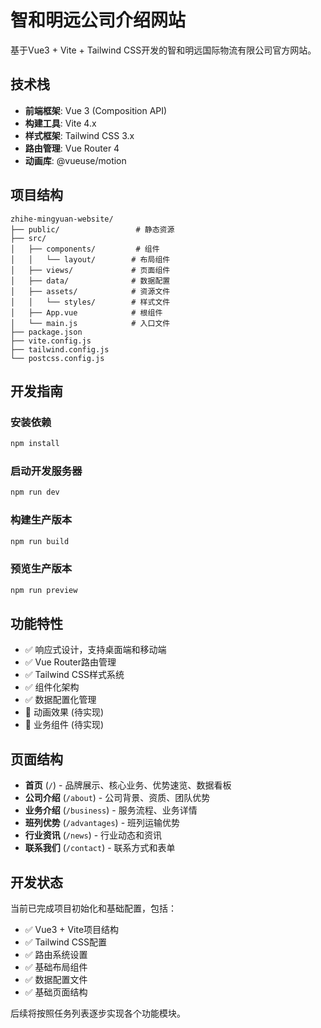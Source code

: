 # 智和明远公司介绍网站

基于Vue3 + Vite + Tailwind CSS开发的智和明远国际物流有限公司官方网站。

## 技术栈

- **前端框架**: Vue 3 (Composition API)
- **构建工具**: Vite 4.x
- **样式框架**: Tailwind CSS 3.x
- **路由管理**: Vue Router 4
- **动画库**: @vueuse/motion

## 项目结构

```
zhihe-mingyuan-website/
├── public/                 # 静态资源
├── src/
│   ├── components/         # 组件
│   │   └── layout/        # 布局组件
│   ├── views/             # 页面组件
│   ├── data/              # 数据配置
│   ├── assets/            # 资源文件
│   │   └── styles/        # 样式文件
│   ├── App.vue            # 根组件
│   └── main.js            # 入口文件
├── package.json
├── vite.config.js
├── tailwind.config.js
└── postcss.config.js
```

## 开发指南

### 安装依赖

```bash
npm install
```

### 启动开发服务器

```bash
npm run dev
```

### 构建生产版本

```bash
npm run build
```

### 预览生产版本

```bash
npm run preview
```

## 功能特性

- ✅ 响应式设计，支持桌面端和移动端
- ✅ Vue Router路由管理
- ✅ Tailwind CSS样式系统
- ✅ 组件化架构
- ✅ 数据配置化管理
- 🚧 动画效果 (待实现)
- 🚧 业务组件 (待实现)

## 页面结构

- **首页** (`/`) - 品牌展示、核心业务、优势速览、数据看板
- **公司介绍** (`/about`) - 公司背景、资质、团队优势
- **业务介绍** (`/business`) - 服务流程、业务详情
- **班列优势** (`/advantages`) - 班列运输优势
- **行业资讯** (`/news`) - 行业动态和资讯
- **联系我们** (`/contact`) - 联系方式和表单

## 开发状态

当前已完成项目初始化和基础配置，包括：
- ✅ Vue3 + Vite项目结构
- ✅ Tailwind CSS配置
- ✅ 路由系统设置
- ✅ 基础布局组件
- ✅ 数据配置文件
- ✅ 基础页面结构

后续将按照任务列表逐步实现各个功能模块。